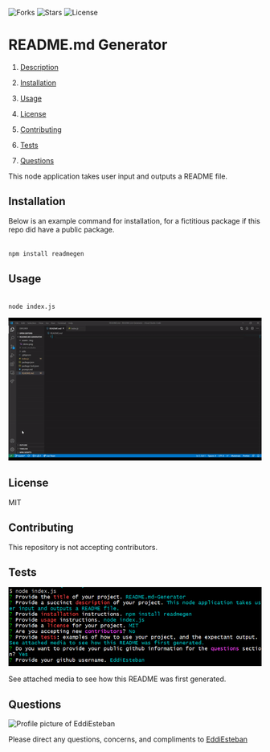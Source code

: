 
![Forks](https://img.shields.io/github/forks/EddiEsteban/README.md-Generator) ![Stars](https://img.shields.io/github/stars/EddiEsteban/README.md-Generator) ![License](https://img.shields.io/github/license/EddiEsteban/README.md-Generator)

  

# README.md Generator

  

1. [Description](#toc-desc)

  

2. [Installation](#toc-install)

  

3. [Usage](#toc-usage)

  

4. [License](#toc-license)

  

5. [Contributing](#toc-contrib)

  

6. [Tests](#toc-tests)

  

7. [Questions](#toc-contact)

  
  
  

This node application takes user input and outputs a README file.

  

<a id='toc-install'></a>

## Installation

  

Below is an example command for installation, for a fictitious package if this repo did have a public package.

  

```sh

npm install readmegen

```

<a id='toc-usage'></a>

## Usage

  

```sh

node index.js

```

  

![Demo](./assets/img/demo.gif)

  

<a id=toc-license></a>

## License

  

MIT

  

<a id=toc-contrib></a>

## Contributing

  

This repository is not accepting contributors.

  

<a id='toc-tests'></a>

## Tests

  

![Demo](./assets/img/demo2.png)

  

See attached media to see how this README was first generated.

  

<a id='toc-contact'></a>

## Questions

  

![Profile picture of EddiEsteban](https://avatars1.githubusercontent.com/u/60436198?v=4)

  

Please direct any questions, concerns, and compliments to [EddiEsteban](https://github.com/EddiEsteban)